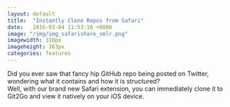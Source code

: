 ```yaml
---
layout: default
title:  "Instantly Clone Repos from Safari"
date:   2016-03-04 11:53:16 +0800
image: "/img/img_safarishare_smlr.png"
imagewidth: 310px
imageheight: 363px
categories: features
---
```


Did you ever saw that fancy hip GitHub repo being posted on Twitter, wondering what it contains and how it is structured?<br>Well, with our brand new Safari extension, you can immediately clone it to Git2Go and view it natively on your iOS device.

